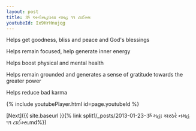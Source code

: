```yaml
---
layout: post
title: ૐ અનોસહધયા નમહ ૧૧ ટાઈમ્સ
youtubeId: Ix9HrHnujqg
---
```

 
 
Helps get goodness, bliss and peace and God's blessings
 
Helps remain focused, help generate inner energy 
 
Helps boost physical and mental health 
 
Helps remain grounded and generates a sense of gratitude towards the greater power 
 
Helps reduce bad karma
 
 
 
 


{% include youtubePlayer.html id=page.youtubeId %}
 
[Next]({{ site.baseurl }}{% link  split1/_posts/2013-01-23-ૐ મહા કારઠરે નમહ ૧૧ ટાઈમ્સ.md%})
 
